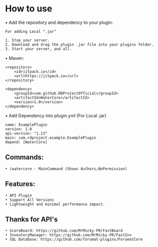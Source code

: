 # How to use

   • Add the repository and dependency to your plugin:

    For adding Local ".jar" 

   	1. Stop your server.
   	2. Download and drag the plugin .jar file into your plugins folder.
   	3. Start your server, and all.

  • Maven:

    <repository>
        <id>jitpack.io</id>
        <url>https://jitpack.io</url>
    </repository>

    <dependency>
        <groupId>com.github.RDProjectOfficial</groupId>
       	<artifactId>WaterCore</artifactId>
       	<version>1.0</version>
    </dependency>

  • Add Dependency into plugin.yml (For Local .jar)
   	
	name: ExamplePlugin
	version: 1.0
	api-version: "1.13"
	main: com.rdproject.example.ExamplePlugin
	depend: [WaterCore]

## Commands:

    • /watercore - MainCommand (Shows Authors;NoPermission)
						
## Features:

	• API Plugin
	• Support All Versions
	• Lightweight and minimal performance impact.

## Thanks for API's

	• ScoreBoard: https://github.com/MrMicky-FR/FastBoard
	• InventoryManager: https://github.com/MrMicky-FR/FastInv
	• SQL Database: https://github.com/forumat-plugins/ForumatCore

